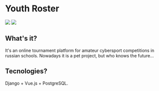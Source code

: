 # Youth Roster
![](https://img.shields.io/github/last-commit/Lameach/lyc_youth_roster)
![](https://img.shields.io/github/v/release/lameach/lyc_youth_roster)
## What's it?
It's an online tournament platform for amateur cybersport competitions in russian schools. Nowadays it is a pet project, but who knows the future...
## Tecnologies?
Django + Vue.js + PostgreSQL.
